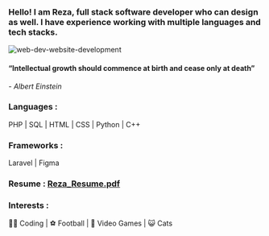 ### Hello! I am Reza, full stack software developer who can design as well. I have experience working with multiple languages and tech stacks.

![web-dev-website-development](https://github.com/RezaAlHassan/RezaAlHassan/assets/24864973/f11e0421-da6d-41eb-8381-7940e8e6799e)

#### “Intellectual growth should commence at birth and cease only at death”
 <em> - Albert Einstein </em>

### Languages :
PHP | SQL | HTML | CSS | Python | C++ 

### Frameworks :
Laravel | Figma 

### Resume : [Reza_Resume.pdf](https://github.com/RezaAlHassan/RezaAlHassan/files/12295107/Reza_Resume.pdf)


### Interests :
👨‍💻 Coding |
⚽ Football |
👾 Video Games |
😺 Cats 



